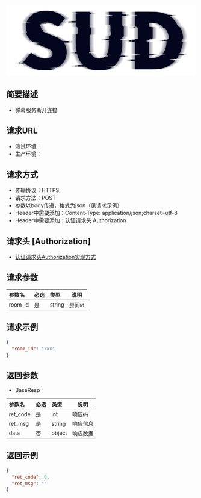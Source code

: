 #

![SUD](../../Resource/logo.png)

## 简要描述

- 弹幕服务断开连接

## 请求URL

- 测试环境：
- 生产环境：

## 请求方式

- 传输协议：HTTPS
- 请求方法：POST
- 参数以body传递，格式为json（见请求示例）
- Header中需要添加：Content-Type: application/json;charset=utf-8
- Header中需要添加：认证请求头 Authorization

## 请求头 [Authorization]

- [认证请求头Authorization实现方式](../ServerSDKAPI/AuthorizationDescription.md)

## 请求参数

| 参数名       | 必选  | 类型       | 说明   |
|:----------|:----|:---------|------|
| room_id   | 是   | string   | 房间id |

## 请求示例

```json
{
  "room_id": "xxx"
}
```

## 返回参数

- BaseResp

| 参数名      | 必选  | 类型     | 说明   |
|:---------|:----|:-------|------|
| ret_code | 是   | int    | 响应码  |
| ret_msg  | 是   | string | 响应信息 |
| data     | 否   | object | 响应数据 |

## 返回示例

```json
{
  "ret_code": 0,
  "ret_msg": ""
}
```
